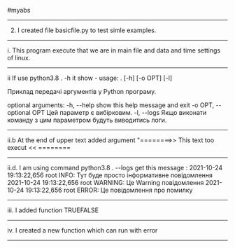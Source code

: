 #myabs

***
2. I created file basicfile.py to test simle examples.
***
i. This program execute that we are in main file and data and time settings of linux.
***
ii If use python3.8 . -h it show - usage: . [-h] [-o OPT] [-l]

Приклад передачі аргументів у Python програму.

optional arguments:
  -h, --help            show this help message and exit
  -o OPT, --optional OPT
                        Цей параметр є вибірковим.
  -l, --logs            Якщо виконати команду з цим параметром будуть
                        виводитись логи.
***
ii.b At the end of upper text added argument "========>> This text too execut << ========
***
ii.d. I am using command python3.8 . --logs get this message : 2021-10-24 19:13:22,656 root INFO: Тут буде просто інформативне повідомлення
2021-10-24 19:13:22,656 root WARNING: Це Warning повідомлення
2021-10-24 19:13:22,656 root ERROR: Це повідомлення про помилку
***
iii. I added function TRUEFALSE
***
iv. I created a new function which can run with error
***

